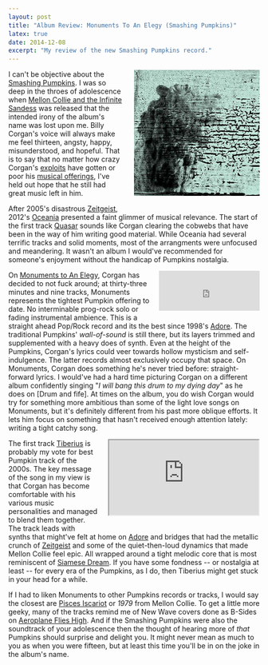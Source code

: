 ```yaml
---
layout: post
title: "Album Review: Monuments To An Elegy (Smashing Pumpkins)"
latex: true
date: 2014-12-08
excerpt: "My review of the new Smashing Pumpkins record."
---
```


<img width="50%" style="float: right; margin-left: 1.5em; margin-bottom: 1.5em;" src="/images/elegy-cover.jpg">

I can't be objective about the [Smashing Pumpkins]. I was so deep in the throes of adolescence when [Mellon Collie and the Infinite Sandess] was released that the intended irony of the album's name was lost upon me. Billy Corgan's voice will always make me feel thirteen, angsty, happy, misunderstood, and hopeful. That is to say that no matter how crazy Corgan's [exploits] have gotten or poor his [musical offerings], I've held out hope that he still had great music left in him.


After 2005's disastrous [Zeitgeist], 2012's [Oceania] presented a faint glimmer of musical relevance. The start of the first track [Quasar] sounds like Corgan clearing the cobwebs that have been in the way of him writing good material. While Oceania had several terrific tracks and solid moments, most of the arrangments were unfocused and meandering. It wasn't an album I would've recommended for someone's enjoyment without the handicap of Pumpkins nostalgia.

<iframe width="40%" height="80" src="https://rd.io/i/QV5bTjdeQjPa/" frameborder="0" style ="float: right; margin-left: 1em; margin-bottom: 1em;"></iframe>


On [Monuments to An Elegy], Corgan has decided to not fuck around; at thirty-three minutes and nine tracks, Monuments represents the tightest Pumpkin offering to date. No interminable prog-rock solo or fading instrumental ambience. This is a straight ahead Pop/Rock record and its the best since 1998's [Adore]. The traditional Pumpkins' _wall-of-sound_ is still there, but its layers trimmed and supplemented with a heavy does of synth. Even at the height of the Pumpkins, Corgan's lyrics could veer towards hollow mysticism and self-indulgence. The latter records almost exclusively occupy that space. On Monuments, Corgan does something he's never tried before: straight-forward lyrics. I would've had a hard time picturing Corgan on a different album confidently singing "_I will bang this drum to my dying day_" as he does on [Drum and fife]. At times on the album, you do wish Corgan would try for something more ambitious than some of the light love songs on Monuments, but it's definitely different from his past more oblique efforts. It lets him focus on something that hasn't received enough attention lately: writing a tight catchy song.

<iframe style="float: right; margin-left: 1.5em; margin-bottom: 1.5em"
src="http://youtube.com/embed/UHMSDYtxsu4"></iframe>

The first track [Tiberius] is probably my vote for best Pumpkin track of the 2000s. The key message of the song in my view is that Corgan has become comfortable with his  various music personalities and managed to blend them together. The track leads with synths that might've felt at home on [Adore] and bridges that had the metallic crunch of [Zeitgeist] and some of the quiet-then-loud dynamics that made Mellon Collie feel epic. All wrapped around a tight melodic core that is most reminiscent of [Siamese Dream]. If you have some fondness -- or nostalgia at least -- for every era of the Pumpkins, as I do, then Tiberius might get stuck in your head for a while.


If I had to liken Monuments to other Pumpkins records or tracks, I would say the closest are [Pisces Iscariot] or _1979_ from Mellon Collie. To get a little more geeky, many of the tracks remind me of New Wave covers done as B-Sides on [Aeroplane Flies High]. And if the Smashing Pumpkins were also the soundtrack of your adolescence then the thought of hearing more of _that_ Pumpkins should surprise and delight you. It might never mean as much to you as when you were fifteen, but at least this time you'll be in on the joke in the album's name.

<!-- Footnotes and Links -->
[Smashing Pumpkins]: http://en.wikipedia.org/wiki/The_Smashing_Pumpkins
[Mellon Collie and the Infinite Sandess]: http://en.wikipedia.org/wiki/Mellon_Collie_and_the_Infinite_Sadness
[exploits]: https://www.youtube.com/watch?v=ESMCx0KNVkw
[musical offerings]: http://www.allmusic.com/album/zeitgeist-mw0000475412
[Zeitgeist]: http://www.allmusic.com/album/zeitgeist-mw0000475412
[Oceania]: http://www.allmusic.com/album/oceania-mw0002232972
[Quasar]: http://rd.io/x/QV5bTjdeQjPa/
[Tiberius]: https://www.youtube.com/watch?v=UHMSDYtxsu4
[Adore]: http://www.allmusic.com/album/adore-mw0000035035
[Siamese Dream]: http://www.allmusic.com/album/siamese-dream-mw0000099414
[Aeroplane Flies High]: http://www.allmusic.com/album/the-aeroplane-flies-high-mw0000080285
[Pisces Iscariot]: http://www.allmusic.com/album/pisces-iscariot-mw0000626353
[Monuments to An Elegy]: https://itunes.apple.com/us/album/monuments-to-an-elegy/id929790535
